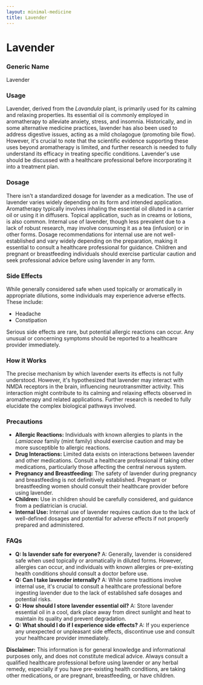 ```yaml
---
layout: minimal-medicine
title: Lavender
---
```


# Lavender
### Generic Name
Lavender

### Usage
Lavender, derived from the *Lavandula* plant, is primarily used for its calming and relaxing properties.  Its essential oil is commonly employed in aromatherapy to alleviate anxiety, stress, and insomnia. Historically, and in some alternative medicine practices, lavender has also been used to address digestive issues, acting as a mild cholagogue (promoting bile flow).  However, it's crucial to note that the scientific evidence supporting these uses beyond aromatherapy is limited, and further research is needed to fully understand its efficacy in treating specific conditions.  Lavender's use should be discussed with a healthcare professional before incorporating it into a treatment plan.


### Dosage
There isn't a standardized dosage for lavender as a medication. The use of lavender varies widely depending on its form and intended application.  Aromatherapy typically involves inhaling the essential oil diluted in a carrier oil or using it in diffusers.  Topical application, such as in creams or lotions, is also common.  Internal use of lavender, though less prevalent due to a lack of robust research, may involve consuming it as a tea (infusion) or in other forms.  Dosage recommendations for internal use are not well-established and vary widely depending on the preparation, making it essential to consult a healthcare professional for guidance.  Children and pregnant or breastfeeding individuals should exercise particular caution and seek professional advice before using lavender in any form.


### Side Effects
While generally considered safe when used topically or aromatically in appropriate dilutions, some individuals may experience adverse effects. These include:

* Headache
* Constipation

Serious side effects are rare, but potential allergic reactions can occur.  Any unusual or concerning symptoms should be reported to a healthcare provider immediately.


### How it Works
The precise mechanism by which lavender exerts its effects is not fully understood.  However, it's hypothesized that lavender may interact with NMDA receptors in the brain, influencing neurotransmitter activity. This interaction might contribute to its calming and relaxing effects observed in aromatherapy and related applications.  Further research is needed to fully elucidate the complex biological pathways involved.


### Precautions
* **Allergic Reactions:** Individuals with known allergies to plants in the *Lamiaceae* family (mint family) should exercise caution and may be more susceptible to allergic reactions.
* **Drug Interactions:**  Limited data exists on interactions between lavender and other medications.  Consult a healthcare professional if taking other medications, particularly those affecting the central nervous system.
* **Pregnancy and Breastfeeding:**  The safety of lavender during pregnancy and breastfeeding is not definitively established.  Pregnant or breastfeeding women should consult their healthcare provider before using lavender.
* **Children:**  Use in children should be carefully considered, and guidance from a pediatrician is crucial.
* **Internal Use:**  Internal use of lavender requires caution due to the lack of well-defined dosages and potential for adverse effects if not properly prepared and administered.


### FAQs
* **Q: Is lavender safe for everyone?** A:  Generally, lavender is considered safe when used topically or aromatically in diluted forms. However, allergies can occur, and individuals with known allergies or pre-existing health conditions should consult a doctor before use.
* **Q: Can I take lavender internally?** A: While some traditions involve internal use, it's crucial to consult a healthcare professional before ingesting lavender due to the lack of established safe dosages and potential risks.
* **Q: How should I store lavender essential oil?** A: Store lavender essential oil in a cool, dark place away from direct sunlight and heat to maintain its quality and prevent degradation.
* **Q: What should I do if I experience side effects?** A: If you experience any unexpected or unpleasant side effects, discontinue use and consult your healthcare provider immediately.


**Disclaimer:** This information is for general knowledge and informational purposes only, and does not constitute medical advice.  Always consult a qualified healthcare professional before using lavender or any herbal remedy, especially if you have pre-existing health conditions, are taking other medications, or are pregnant, breastfeeding, or have children.
